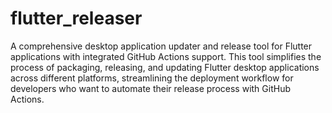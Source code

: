 # flutter_releaser

A comprehensive desktop application updater and release tool for Flutter applications with integrated GitHub Actions support. This tool simplifies the process of packaging, releasing, and updating Flutter desktop applications across different platforms, streamlining the deployment workflow for developers who want to automate their release process with GitHub Actions.
